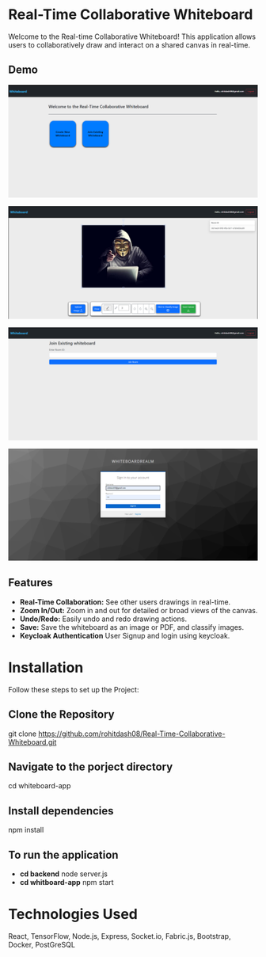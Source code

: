 # Real-Time Collaborative Whiteboard

Welcome to the Real-time Collaborative Whiteboard! This application allows users to collaboratively draw and interact on a shared canvas in real-time.

## Demo

![Home page](./images/homepage.png)

![Whiteboard page](./images/whiteboard.png)

![Join page](./images/join.png)

![Keycloak page](./images/authentication.png)


## Features

- **Real-Time Collaboration:** See other users drawings in real-time.
- **Zoom In/Out:** Zoom in and out for detailed or broad views of the canvas.
- **Undo/Redo:** Easily undo and redo drawing actions.
- **Save:** Save the whiteboard as an image or PDF, and classify images.
- **Keycloak Authentication** User Signup and login using keycloak.

# Installation

Follow these steps to set up the Project:

## Clone the Repository

git clone https://github.com/rohitdash08/Real-Time-Collaborative-Whiteboard.git

## Navigate to the porject directory

cd whiteboard-app

## Install dependencies

npm install

## To run the application

- **cd backend** node server.js
- **cd whitboard-app** npm start


# Technologies Used
React,
TensorFlow,
Node.js,
Express,
Socket.io,
Fabric.js,
Bootstrap,
Docker,
PostGreSQL
